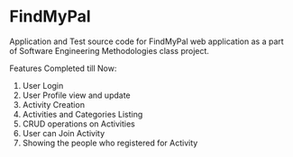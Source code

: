 # FindMyPal
Application and Test source code for FindMyPal web application as a part of Software Engineering Methodologies class project.

Features Completed till Now:
1. User Login
2. User Profile view and update
3. Activity Creation
4. Activities and Categories Listing
5. CRUD operations on Activities
6. User can Join Activity
7. Showing the people who registered for Activity
